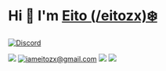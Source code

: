 # Hi 👋 I'm [Eito (/eitozx)❄️](https://eitozx.github.io)

[![Discord](https://discord.c99.nl/widget/theme-3/1150051452220362782.png)](https://discord.com/users/1150051452220362782)

[![](https://img.shields.io/badge/portfolio-000000?style=for-the-badge&logo=About.me&logoColor=white
)](https://eitozx.com)
[![iameitozx@gmail.com](https://img.shields.io/badge/Gmail-D14836?style=for-the-badge&logo=gmail&logoColor=white
)](mailto:iameitozx@gmail.com)
[![](https://img.shields.io/badge/LinkedIn-0077B5?style=for-the-badge&logo=linkedin&logoColor=white)](https://www.linkedin.com/in/eitozx/)
[![](https://img.shields.io/badge/Discord-5865F2?style=for-the-badge&logo=discord&logoColor=white)](https://discord.com/users/1150051452220362782)

